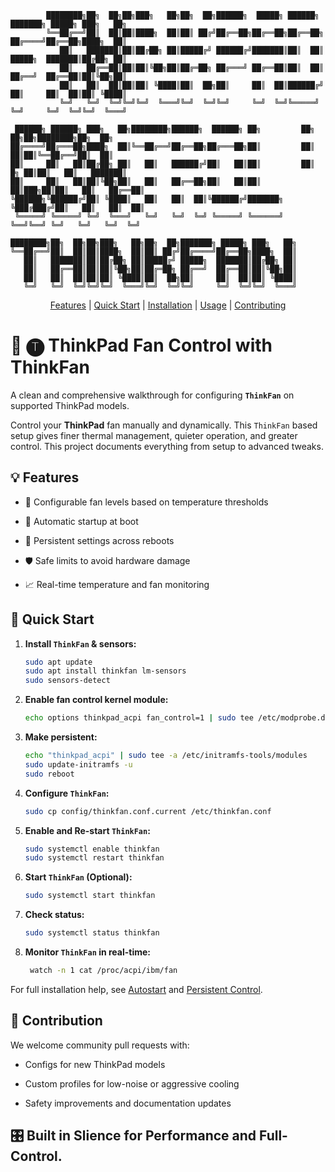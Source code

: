 ```
        ████████╗██╗  ██╗██╗███╗   ██╗██╗  ██╗██████╗  █████╗ ██████╗     ███████╗ █████╗ ███╗   ██╗
        ╚══██╔══╝██║  ██║██║████╗  ██║██║ ██╔╝██╔══██╗██╔══██╗██╔══██╗    ██╔════╝██╔══██╗████╗  ██║
           ██║   ███████║██║██╔██╗ ██║█████╔╝ ██████╔╝███████║██║  ██║    █████╗  ███████║██╔██╗ ██║
           ██║   ██╔══██║██║██║╚██╗██║██╔═██╗ ██╔═══╝ ██╔══██║██║  ██║    ██╔══╝  ██╔══██║██║╚██╗██║
           ██║   ██║  ██║██║██║ ╚████║██║  ██╗██║     ██║  ██║██████╔╝    ██║     ██║  ██║██║ ╚████║
           ╚═╝   ╚═╝  ╚═╝╚═╝╚═╝  ╚═══╝╚═╝  ╚═╝╚═╝     ╚═╝  ╚═╝╚═════╝     ╚═╝     ╚═╝  ╚═╝╚═╝  ╚═══╝
                                                                                                    
 ██████╗ ██████╗ ███╗   ██╗████████╗██████╗  ██████╗ ██╗         ██╗    ██╗██╗████████╗██╗  ██╗
██╔════╝██╔═══██╗████╗  ██║╚══██╔══╝██╔══██╗██╔═══██╗██║         ██║    ██║██║╚══██╔══╝██║  ██║
██║     ██║   ██║██╔██╗ ██║   ██║   ██████╔╝██║   ██║██║         ██║ █╗ ██║██║   ██║   ███████║
██║     ██║   ██║██║╚██╗██║   ██║   ██╔══██╗██║   ██║██║         ██║███╗██║██║   ██║   ██╔══██║
╚██████╗╚██████╔╝██║ ╚████║   ██║   ██║  ██║╚██████╔╝███████╗    ╚███╔███╔╝██║   ██║   ██║  ██║
 ╚═════╝ ╚═════╝ ╚═╝  ╚═══╝   ╚═╝   ╚═╝  ╚═╝ ╚═════╝ ╚══════╝     ╚══╝╚══╝ ╚═╝   ╚═╝   ╚═╝  ╚═╝
                                                                                               
████████╗██╗  ██╗██╗███╗   ██╗██╗  ██╗███████╗ █████╗ ███╗   ██╗
╚══██╔══╝██║  ██║██║████╗  ██║██║ ██╔╝██╔════╝██╔══██╗████╗  ██║
   ██║   ███████║██║██╔██╗ ██║█████╔╝ █████╗  ███████║██╔██╗ ██║
   ██║   ██╔══██║██║██║╚██╗██║██╔═██╗ ██╔══╝  ██╔══██║██║╚██╗██║
   ██║   ██║  ██║██║██║ ╚████║██║  ██╗██║     ██║  ██║██║ ╚████║
   ╚═╝   ╚═╝  ╚═╝╚═╝╚═╝  ╚═══╝╚═╝  ╚═╝╚═╝     ╚═╝  ╚═╝╚═╝  ╚═══╝
```
<p align="center">
<a href="#features">Features</a> |
<a href="#quick-start">Quick Start</a> |
<a href="#installation">Installation</a> |
<a href="#usage">Usage</a> |
<a href="#contributing">Contributing</a>
</p>

# 🔴 🅣 ThinkPad Fan Control with ThinkFan

A clean and comprehensive walkthrough for configuring **`ThinkFan`** on supported ThinkPad models.

Control your **ThinkPad** fan manually and dynamically. This `ThinkFan` based setup gives finer thermal management, quieter operation, and greater control. This project documents everything from setup to advanced tweaks.


## 💡 Features

- 🧊 Configurable fan levels based on temperature thresholds

- 🔁 Automatic startup at boot

- 💾 Persistent settings across reboots

- 🛡️ Safe limits to avoid hardware damage

- 📈 Real-time temperature and fan monitoring


## 🚀 Quick Start

1. **Install `ThinkFan` & sensors:**

    ```bash
    sudo apt update
    sudo apt install thinkfan lm-sensors
    sudo sensors-detect
    ```

2. **Enable fan control kernel module:**

    ```bash
    echo options thinkpad_acpi fan_control=1 | sudo tee /etc/modprobe.d/thinkfan.conf
    ```

3. **Make persistent:**

    ```bash
    echo "thinkpad_acpi" | sudo tee -a /etc/initramfs-tools/modules
    sudo update-initramfs -u
    sudo reboot
    ```

4. **Configure `ThinkFan`:**

    ```bash
    sudo cp config/thinkfan.conf.current /etc/thinkfan.conf
    ```

5. **Enable and Re-start `ThinkFan`:**

    ```bash
    sudo systemctl enable thinkfan
    sudo systemctl restart thinkfan
    ```

6. **Start `ThinkFan` (Optional):**

    ```bash
    sudo systemctl start thinkfan
    ```

8. **Check status:**

    ```bash
    sudo systemctl status thinkfan
    ```
9. **Monitor `ThinkFan` in real-time:**

   ```bash
    watch -n 1 cat /proc/acpi/ibm/fan
    ```


For full installation help, see [Autostart](docs/autostart.md) and [Persistent Control](docs/persistent-control.md).


## 🤝 Contribution

We welcome community pull requests with:

- Configs for new ThinkPad models

- Custom profiles for low-noise or aggressive cooling

- Safety improvements and documentation updates

## 🎛 **Built in Slience for Performance and Full-Control.**
